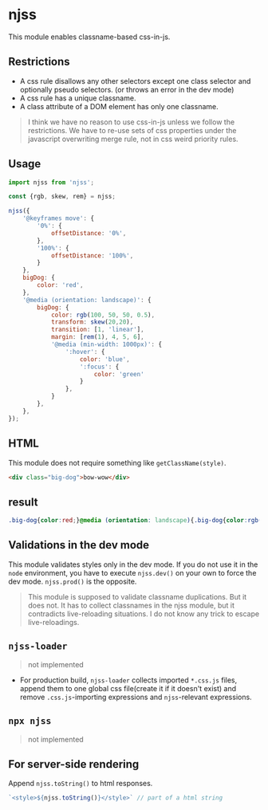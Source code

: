 # njss
This module enables classname-based css-in-js.

## Restrictions
- A css rule disallows any other selectors except one class selector and optionally pseudo selectors. (or throws an error in the dev mode)
- A css rule has a unique classname.
- A class attribute of a DOM element has only one classname.

> I think we have no reason to use css-in-js unless we follow the restrictions. We have to re-use sets of css properties under the javascript overwriting merge rule, not in css weird priority rules.

## Usage
```js
import njss from 'njss';

const {rgb, skew, rem} = njss;

njss({
    '@keyframes move': {
        '0%': {
            offsetDistance: '0%',
        },
        '100%': {
            offsetDistance: '100%',
        }
    },
    bigDog: {
        color: 'red',
    },
    '@media (orientation: landscape)': {
        bigDog: {
            color: rgb(100, 50, 50, 0.5),
            transform: skew(20,20),
            transition: [1, 'linear'],
            margin: [rem(1), 4, 5, 6],
            '@media (min-width: 1000px)': {
                ':hover': {
                    color: 'blue',
                    ':focus': {
                        color: 'green'
                    }
                },
            }
        },
    },
});
```

## HTML
This module does not require something like `getClassName(style)`.
```html
<div class="big-dog">bow-wow</div>
```

## result
```css
.big-dog{color:red;}@media (orientation: landscape){.big-dog{color:rgb(100, 50, 50, 0.5);transform:skew(20deg, 20deg);transition:1s linear;margin:1rem 4px 5px 6px;}@media (min-width: 1000px){.big-dog:hover{color:blue;}.big-dog:hover:focus{color:green;}}}@keyframes move{0%{offset-distance:0%;}100%{offset-distance:100%;}}
```

## Validations in the dev mode
This module validates styles only in the dev mode. If you do not use it in the `node` environment, you have to execute `njss.dev()` on your own to force the dev mode. `njss.prod()` is the opposite.
> This module is supposed to validate classname duplications. But it does not. It has to collect classnames in the njss module, but it contradicts live-reloading situations. I do not know any trick to escape live-reloadings.

## `njss-loader`
> not implemented
- For production build, `njss-loader` collects imported `*.css.js` files, append them to one global css file(create it if it doesn't exist) and remove `.css.js`-importing expressions and `njss`-relevant expressions.

## `npx njss`
> not implemented

## For server-side rendering
Append `njss.toString()` to html responses.
```js
`<style>${njss.toString()}</style>` // part of a html string
```




